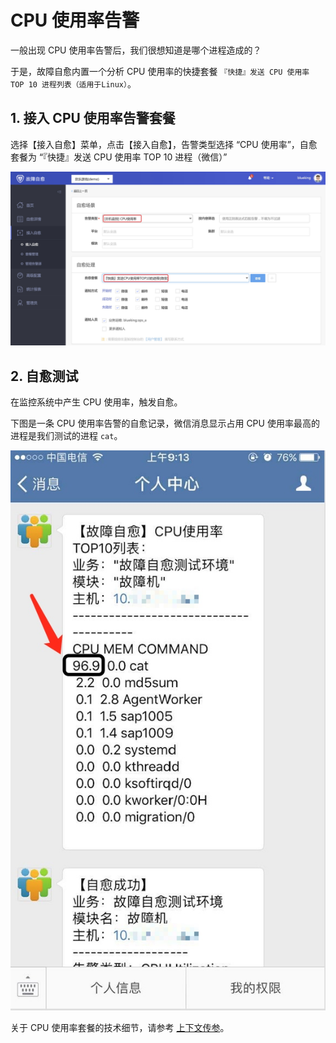# CPU 使用率告警

一般出现 CPU 使用率告警后，我们很想知道是哪个进程造成的？

于是，故障自愈内置一个分析 CPU 使用率的快捷套餐 `『快捷』发送 CPU 使用率 TOP 10 进程列表（适用于Linux）`。

## 1. 接入 CPU 使用率告警套餐

选择【接入自愈】菜单，点击【接入自愈】，告警类型选择 “CPU 使用率”，自愈套餐为 “『快捷』发送 CPU 使用率 TOP 10 进程（微信）”

![-w1371](media/15682039456603.jpg)

## 2. 自愈测试

在监控系统中产生 CPU 使用率，触发自愈。

下图是一条 CPU 使用率告警的自愈记录，微信消息显示占用 CPU 使用率最高的进程是我们测试的进程 `cat`。

![](media/14955961800142.jpg)

关于 CPU 使用率套餐的技术细节，请参考 [上下文传参](Context_Parameters.md)。
